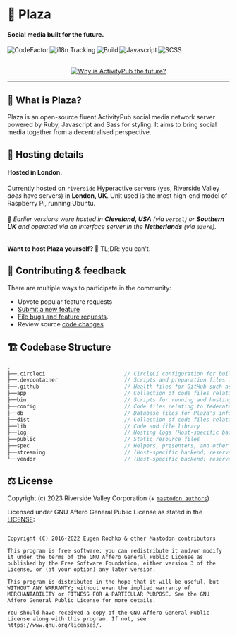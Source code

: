 # 🎍 Plaza

#### Social media built for the future.

<p align="center">
  <a title="Codefactor" target="_blank" href="https://github.com/RiversideValley/Plaza/commits">
    <img align="left" src="https://www.codefactor.io/repository/github/RiversideValley/Plaza/badge" alt="CodeFactor" />
  </a>
  <a title="Localisation" target="_blank" href="https://crowdin.com/project/Plaza">
    <img align="left" src="https://badges.crowdin.net/plaza/localized.svg" alt="i18n Tracking" />
  </a>
  <a title="Build" target="_blank" href="https://github.com/RiversideValley/Plaza/actions/workflows/build-image.yml">
    <img align="left" src="https://github.com/RiversideValley/Plaza/actions/workflows/build-image.yml/badge.svg" alt="Build" />
  </a>
  <a title="Javascript" target="_blank" href="https://github.com/RiversideValley/Plaza/actions/workflows/test-js.yml">
    <img align="left" src="https://github.com/RiversideValley/Plaza/actions/workflows/test-js.yml/badge.svg" alt="Javascript" />
  </a>
  <a title="SCSS" target="_blank" href="https://github.com/RiversideValley/Plaza/actions/workflows/lint-css.yml">
    <img align="left" src="https://github.com/RiversideValley/Plaza/actions/workflows/lint-css.yml/badge.svg" alt="SCSS" />
  </a>
</p>

<br/>
<br/>

<p align="center">
  <a title="Why is ActivityPub the future?" target="_blank" href="https://youtu.be/IPSbNdBmWKE">
    <img src="https://blog.joinmastodon.org/2018/06/why-activitypub-is-the-future/ezgif-2-60f1b00403.gif" alt="Why is ActivityPub the future?" />
  </a>
</p>

---

<!--## 🎁 Create an account

### Via desktop app
###### ⭐Recommended⭐

[`download`](https://apps.microsoft.com)
[`sideload`](https://github.com/RiversideValley/Plaza/releases)

### Via webapp

[`protocol interconnect`](https://andrexial.org.uk/auth/sign_up)

### Via android app

[`sideload`](https://github.com/RiversideValley/Plaza/releases)-->

## 🤔 What is Plaza?

Plaza is an open-source fluent ActivityPub social media network server powered by Ruby, Javascript and Sass for styling.
It aims to bring social media together from a decentralised perspective. 

<!--## 📸 Screenshots

<a title="Emerald Screenshot" target="_blank" href="https://github.com/RiversideValley/Plaza">
  <img align="left" src="https://user-images.githubusercontent.com/82730163/210150183-fd324c12-5a90-4ffb-964d-c8ccae2c9cee.png" alt="Release" />
</a>-->

## 🪪 Hosting details

#### Hosted in London.

Currently hosted on `riverside` Hyperactive servers (yes, Riverside Valley _does_ have servers) in **London, UK**.
Unit used is the most high-end model of Raspberry Pi, running Ubuntu.

###### 📝 Earlier versions were hosted in **Cleveland, USA** (via `vercel`) or **Southern UK** and operated via an interface server in the **Netherlands** (via `azure`).

**Want to host Plaza yourself? 💭**
TL;DR: you can't.

## 🦜 Contributing & feedback

There are multiple ways to participate in the community:

- Upvote popular feature requests
- [Submit a new feature](https://github.com/RiversideValley/Plaza/pulls)
- [File bugs and feature requests](https://github.com/RiversideValley/Plaza/issues/new/choose).
- Review source [code changes](https://github.com/RiversideValley/Plaza/commits)

## 🏗️ Codebase Structure

```c
.
├──.circleci                         // CircleCI configuration for building Plaza pipeline (disused)
├──.devcontainer                     // Scripts and preparation files for running Plaza in a development container such as github.dev
├──.github                           // Health files for GitHub such as issue templates
├──app                               // Collection of code files relating to the app's frontend
├──bin                               // Scripts for running and hosting Plaza
├──config                            // Code files relating to federated hosting and Ruby bootstrappers
├──db                                // Database files for Plaza's information database (Host-specific backend; reserved for Plaza hosting)
├──dist                              // Collection of code files relating app hosting on domains and port relations
├──lib                               // Code and file library
├──log                               // Hosting logs (Host-specific backend; reserved for Plaza hosting)
├──public                            // Static resource files
├──spec                              // Helpers, presenters, and other code models
├──streaming                         // (Host-specific backend; reserved for Plaza hosting)
└──vendor                            // (Host-specific backend; reserved for Plaza hosting)
```

## ⚖️ License

Copyright (c) 2023 Riverside Valley Corporation (+ [`mastodon authors`](https://github.com/mastodon/mastodon/blob/main/AUTHORS.md))

Licensed under GNU Affero General Public License as stated in the [LICENSE](LICENSE.md):

```

Copyright (C) 2016-2022 Eugen Rochko & other Mastodon contributors

This program is free software: you can redistribute it and/or modify it under the terms of the GNU Affero General Public License as published by the Free Software Foundation, either version 3 of the License, or (at your option) any later version.

This program is distributed in the hope that it will be useful, but WITHOUT ANY WARRANTY; without even the implied warranty of MERCHANTABILITY or FITNESS FOR A PARTICULAR PURPOSE. See the GNU Affero General Public License for more details.

You should have received a copy of the GNU Affero General Public License along with this program. If not, see https://www.gnu.org/licenses/.

```
